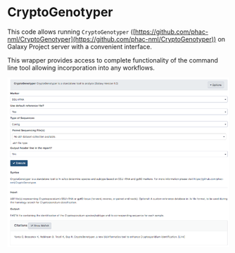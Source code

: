 # CryptoGenotyper
This code allows running `CryptoGenotyper` ([https://github.com/phac-nml/CryptoGenotyper](https://github.com/phac-nml/CryptoGenotyper)) on Galaxy Project server with a convenient interface. 

This wrapper provides access to complete functionality of the command line tool allowing incorporation into any workflows.

![GUI](images/interface_pic.png)
